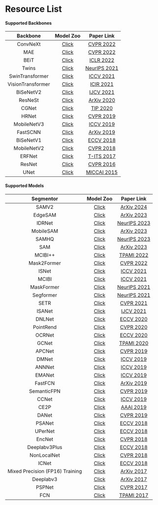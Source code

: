 # Resource List

#### Supported Backbones

| Backbone               | Model Zoo                                                                                      | Paper Link                                                    |
| :-:                    | :-:                                                                                            | :-:                                                           |
| ConvNeXt               | [Click](https://github.com/SegmentationBLWX/modelstore/releases/tag/ssseg_convnext)            | [CVPR 2022](https://arxiv.org/pdf/2201.03545.pdf)             |
| MAE                    | [Click](https://github.com/SegmentationBLWX/modelstore/releases/tag/ssseg_mae)                 | [CVPR 2022](https://arxiv.org/pdf/2111.06377.pdf)             |
| BEiT                   | [Click](https://github.com/SegmentationBLWX/modelstore/releases/tag/ssseg_beit)                | [ICLR 2022](https://arxiv.org/pdf/2106.08254.pdf)             |
| Twins                  | [Click](https://github.com/SegmentationBLWX/modelstore/releases/tag/ssseg_twins)               | [NeurIPS 2021](https://arxiv.org/pdf/2104.13840.pdf)          |
| SwinTransformer        | [Click](https://github.com/SegmentationBLWX/modelstore/releases/tag/ssseg_swin)                | [ICCV 2021](https://arxiv.org/pdf/2103.14030.pdf)             |
| VisionTransformer      | [Click](https://github.com/SegmentationBLWX/modelstore/releases/tag/ssseg_setr)                | [IClR 2021](https://arxiv.org/pdf/2010.11929.pdf)             |
| BiSeNetV2              | [Click](https://github.com/SegmentationBLWX/modelstore/releases/tag/ssseg_bisenetv2)           | [IJCV 2021](https://arxiv.org/pdf/2004.02147.pdf)             |
| ResNeSt                | [Click](https://github.com/SegmentationBLWX/modelstore/releases/tag/ssseg_resnest)             | [ArXiv 2020](https://arxiv.org/pdf/2004.08955.pdf)            |
| CGNet                  | [Click](https://github.com/SegmentationBLWX/modelstore/releases/tag/ssseg_cgnet)               | [TIP 2020](https://arxiv.org/pdf/1811.08201.pdf)              |
| HRNet                  | [Click](https://github.com/SegmentationBLWX/modelstore/releases/tag/ssseg_ocrnet)              | [CVPR 2019](https://arxiv.org/pdf/1908.07919.pdf)             |
| MobileNetV3            | [Click](https://github.com/SegmentationBLWX/modelstore/releases/tag/ssseg_mobilenet)           | [ICCV 2019](https://arxiv.org/pdf/1905.02244.pdf)             |
| FastSCNN               | [Click](https://github.com/SegmentationBLWX/modelstore/releases/tag/ssseg_fastscnn)            | [ArXiv 2019](https://arxiv.org/pdf/1902.04502.pdf)            |
| BiSeNetV1              | [Click](https://github.com/SegmentationBLWX/modelstore/releases/tag/ssseg_bisenetv1)           | [ECCV 2018](https://arxiv.org/pdf/1808.00897.pdf)             |
| MobileNetV2            | [Click](https://github.com/SegmentationBLWX/modelstore/releases/tag/ssseg_mobilenet)           | [CVPR 2018](https://arxiv.org/pdf/1801.04381.pdf)             |
| ERFNet                 | [Click](https://github.com/SegmentationBLWX/modelstore/releases/tag/ssseg_erfnet)              | [T-ITS 2017](https://ieeexplore.ieee.org/document/8063438)    |
| ResNet                 | [Click](https://github.com/SegmentationBLWX/modelstore/releases/tag/ssseg_fcn)                 | [CVPR 2016](https://arxiv.org/pdf/1512.03385.pdf)             |
| UNet                   | [Click](https://github.com/SegmentationBLWX/modelstore/releases/tag/ssseg_unet)                | [MICCAI 2015](https://arxiv.org/pdf/1505.04597.pdf)           |

#### Supported Models

| Segmentor                         | Model Zoo                                                                                      | Paper Link                                                                                                                                              |
| :-:                               | :-:                                                                                            | :-:                                                                                                                                                     |
| SAMV2                             | [Click](https://github.com/SegmentationBLWX/modelstore/releases/tag/ssseg_sam2)                | [ArXiv 2024](https://arxiv.org/pdf/2408.00714.pdf)                                                                                                      |
| EdgeSAM                           | [Click](https://github.com/SegmentationBLWX/modelstore/releases/tag/ssseg_edgesam)             | [ArXiv 2023](https://arxiv.org/pdf/2312.06660.pdf)                                                                                                      |
| IDRNet                            | [Click](https://github.com/SegmentationBLWX/modelstore/releases/tag/ssseg_idrnet)              | [NeurIPS 2023](https://arxiv.org/pdf/2310.10755.pdf)                                                                                                    |
| MobileSAM                         | [Click](https://github.com/SegmentationBLWX/modelstore/releases/tag/ssseg_mobilesam)           | [ArXiv 2023](https://arxiv.org/pdf/2306.14289.pdf)                                                                                                      |
| SAMHQ                             | [Click](https://github.com/SegmentationBLWX/modelstore/releases/tag/ssseg_samhq)               | [NeurIPS 2023](https://arxiv.org/pdf/2306.01567.pdf)                                                                                                    |
| SAM                               | [Click](https://github.com/SegmentationBLWX/modelstore/releases/tag/ssseg_sam)                 | [ArXiv 2023](https://arxiv.org/pdf/2304.02643.pdf)                                                                                                      |
| MCIBI++                           | [Click](https://github.com/SegmentationBLWX/modelstore/releases/tag/ssseg_mcibiplusplus)       | [TPAMI 2022](https://arxiv.org/pdf/2209.04471.pdf)                                                                                                      |
| Mask2Former                       | [Click](https://github.com/SegmentationBLWX/modelstore/releases/tag/ssseg_mask2former)         | [CVPR 2022](https://arxiv.org/pdf/2112.01527.pdf)                                                                                                       |
| ISNet                             | [Click](https://github.com/SegmentationBLWX/modelstore/releases/tag/ssseg_isnet)               | [ICCV 2021](https://arxiv.org/pdf/2108.12382.pdf)                                                                                                       |
| MCIBI                             | [Click](https://github.com/SegmentationBLWX/modelstore/releases/tag/ssseg_mcibi)               | [ICCV 2021](https://arxiv.org/pdf/2108.11819.pdf)                                                                                                       |
| MaskFormer                        | [Click](https://github.com/SegmentationBLWX/modelstore/releases/tag/ssseg_maskformer)          | [NeurIPS 2021](https://arxiv.org/pdf/2107.06278.pdf)                                                                                                    |
| Segformer                         | [Click](https://github.com/SegmentationBLWX/modelstore/releases/tag/ssseg_segformer)           | [NeurIPS 2021](https://arxiv.org/pdf/2105.15203.pdf)                                                                                                    |
| SETR                              | [Click](https://github.com/SegmentationBLWX/modelstore/releases/tag/ssseg_setr)                | [CVPR 2021](https://arxiv.org/pdf/2012.15840.pdf)                                                                                                       |
| ISANet                            | [Click](https://github.com/SegmentationBLWX/modelstore/releases/tag/ssseg_isanet)              | [IJCV 2021](https://arxiv.org/pdf/1907.12273.pdf)                                                                                                       |
| DNLNet                            | [Click](https://github.com/SegmentationBLWX/modelstore/releases/tag/ssseg_dnlnet)              | [ECCV 2020](https://arxiv.org/pdf/2006.06668.pdf)                                                                                                       |
| PointRend                         | [Click](https://github.com/SegmentationBLWX/modelstore/releases/tag/ssseg_pointrend)           | [CVPR 2020](https://arxiv.org/pdf/1912.08193.pdf)                                                                                                       |
| OCRNet                            | [Click](https://github.com/SegmentationBLWX/modelstore/releases/tag/ssseg_ocrnet)              | [ECCV 2020](https://arxiv.org/pdf/1909.11065.pdf)                                                                                                       |
| GCNet                             | [Click](https://github.com/SegmentationBLWX/modelstore/releases/tag/ssseg_gcnet)               | [TPAMI 2020](https://arxiv.org/pdf/1904.11492.pdf)                                                                                                      |
| APCNet                            | [Click](https://github.com/SegmentationBLWX/modelstore/releases/tag/ssseg_apcnet)              | [CVPR 2019](https://openaccess.thecvf.com/content_CVPR_2019/papers/He_Adaptive_Pyramid_Context_Network_for_Semantic_Segmentation_CVPR_2019_paper.pdf)   |
| DMNet                             | [Click](https://github.com/SegmentationBLWX/modelstore/releases/tag/ssseg_dmnet)               | [ICCV 2019](https://openaccess.thecvf.com/content_ICCV_2019/papers/He_Dynamic_Multi-Scale_Filters_for_Semantic_Segmentation_ICCV_2019_paper.pdf)        |
| ANNNet                            | [Click](https://github.com/SegmentationBLWX/modelstore/releases/tag/ssseg_annnet)              | [ICCV 2019](https://arxiv.org/pdf/1908.07678.pdf)                                                                                                       |
| EMANet                            | [Click](https://github.com/SegmentationBLWX/modelstore/releases/tag/ssseg_emanet)              | [ICCV 2019](https://arxiv.org/pdf/1907.13426.pdf)                                                                                                       |
| FastFCN                           | [Click](https://github.com/SegmentationBLWX/modelstore/releases/tag/ssseg_fastfcn)             | [ArXiv 2019](https://arxiv.org/pdf/1903.11816.pdf)                                                                                                      |
| SemanticFPN                       | [Click](https://github.com/SegmentationBLWX/modelstore/releases/tag/ssseg_semanticfpn)         | [CVPR 2019](https://arxiv.org/pdf/1901.02446.pdf)                                                                                                       |
| CCNet                             | [Click](https://github.com/SegmentationBLWX/modelstore/releases/tag/ssseg_ccnet)               | [ICCV 2019](https://arxiv.org/pdf/1811.11721.pdf)                                                                                                       |
| CE2P                              | [Click](https://github.com/SegmentationBLWX/modelstore/releases/tag/ssseg_ce2p)                | [AAAI 2019](https://arxiv.org/pdf/1809.05996.pdf)                                                                                                       |
| DANet                             | [Click](https://github.com/SegmentationBLWX/modelstore/releases/tag/ssseg_danet)               | [CVPR 2019](https://arxiv.org/pdf/1809.02983.pdf)                                                                                                       |
| PSANet                            | [Click](https://github.com/SegmentationBLWX/modelstore/releases/tag/ssseg_psanet)              | [ECCV 2018](https://openaccess.thecvf.com/content_ECCV_2018/papers/Hengshuang_Zhao_PSANet_Point-wise_Spatial_ECCV_2018_paper.pdf)                       |
| UPerNet                           | [Click](https://github.com/SegmentationBLWX/modelstore/releases/tag/ssseg_upernet)             | [ECCV 2018](https://arxiv.org/pdf/1807.10221.pdf)                                                                                                       |
| EncNet                            | [Click](https://github.com/SegmentationBLWX/modelstore/releases/tag/ssseg_encnet)              | [CVPR 2018](https://arxiv.org/pdf/1803.08904.pdf)                                                                                                       |
| Deeplabv3Plus                     | [Click](https://github.com/SegmentationBLWX/modelstore/releases/tag/ssseg_deeplabv3plus)       | [ECCV 2018](https://arxiv.org/pdf/1802.02611.pdf)                                                                                                       |
| NonLocalNet                       | [Click](https://github.com/SegmentationBLWX/modelstore/releases/tag/ssseg_nonlocalnet)         | [CVPR 2018](https://arxiv.org/pdf/1711.07971.pdf)                                                                                                       |
| ICNet                             | [Click](https://github.com/SegmentationBLWX/modelstore/releases/tag/ssseg_icnet)               | [ECCV 2018](https://arxiv.org/pdf/1704.08545.pdf)                                                                                                       |
| Mixed Precision (FP16) Training   | [Click](https://github.com/SegmentationBLWX/modelstore/releases/tag/ssseg_fp16)                | [ArXiv 2017](https://arxiv.org/pdf/1710.03740.pdf)                                                                                                      |
| Deeplabv3                         | [Click](https://github.com/SegmentationBLWX/modelstore/releases/tag/ssseg_deeplabv3)           | [ArXiv 2017](https://arxiv.org/pdf/1706.05587.pdf)                                                                                                      |
| PSPNet                            | [Click](https://github.com/SegmentationBLWX/modelstore/releases/tag/ssseg_pspnet)              | [CVPR 2017](https://arxiv.org/pdf/1612.01105.pdf)                                                                                                       |
| FCN                               | [Click](https://github.com/SegmentationBLWX/modelstore/releases/tag/ssseg_fcn)                 | [TPAMI 2017](https://arxiv.org/pdf/1411.4038.pdf)                                                                                                       |